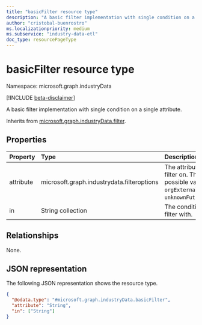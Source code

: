 ```yaml
---
title: "basicFilter resource type"
description: "A basic filter implementation with single condition on a single attribute"
author: "cristobal-buenrostro"
ms.localizationpriority: medium
ms.subservice: "industry-data-etl"
doc_type: resourcePageType
---
```


# basicFilter resource type

Namespace: microsoft.graph.industryData

[!INCLUDE [beta-disclaimer](../../includes/beta-disclaimer.md)]

A basic filter implementation with single condition on a single attribute.

Inherits from [microsoft.graph.industryData.filter](../resources/industrydata-filter.md).

## Properties

| Property  | Type                                       | Description                                                                                 |
| :-------- | :----------------------------------------- | :------------------------------------------------------------------------------------------ |
| attribute | microsoft.graph.industrydata.filteroptions | The attribute to filter on. The possible values are: `orgExternalId`, `unknownFutureValue`. |
| in        | String collection                          | The condition to filter with.                                                                |

## Relationships

None.

## JSON representation

The following JSON representation shows the resource type.

<!-- {
  "blockType": "resource",
  "@odata.type": "microsoft.graph.industryData.basicFilter"
}
-->

```json
{
  "@odata.type": "#microsoft.graph.industryData.basicFilter",
  "attribute": "String",
  "in": ["String"]
}
```
